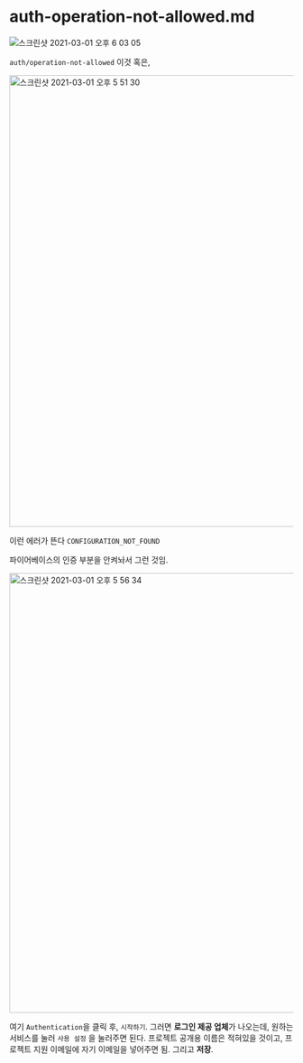 # auth-operation-not-allowed.md

![스크린샷 2021-03-01 오후 6 03 05](https://user-images.githubusercontent.com/59427983/109475034-8b9faa00-7ab8-11eb-962e-62b1227e9203.png)

`auth/operation-not-allowed` 이것 혹은,

<img width="800" alt="스크린샷 2021-03-01 오후 5 51 30" src="https://user-images.githubusercontent.com/59427983/109473717-0667c580-7ab7-11eb-8a8a-b674b2774477.png">

이런 에러가 뜬다 `CONFIGURATION_NOT_FOUND`

파이어베이스의 인증 부분을 안켜놔서 그런 것임.

<img width="779" alt="스크린샷 2021-03-01 오후 5 56 34" src="https://user-images.githubusercontent.com/59427983/109474177-91e15680-7ab7-11eb-91ec-05fad6db4ed5.png">

여기 `Authentication`을 클릭 후, `시작하기`. 그러면 **로그인 제공 업체**가 나오는데, 원하는 서비스를 눌러 `사용 설정` 을 눌러주면 된다. 프로젝트 공개용 이름은 적혀있을 것이고, 프로젝트 지원 이메일에 자기 이메일을 넣어주면 됨. 그리고 **저장**.

